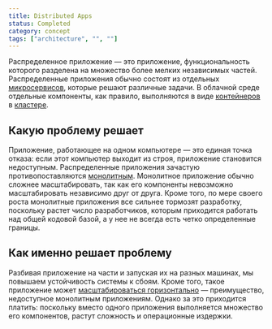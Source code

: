 ```yaml
---
title: Distributed Apps
status: Completed
category: concept
tags: ["architecture", "", ""]
---
```


Распределенное приложение — это приложение, функциональность которого разделена на множество более мелких независимых частей. 
Распределенные приложения обычно состоят из отдельных [микросервисов](/microservices-architecture/), которые решают различные задачи. 
В облачной среде отдельные компоненты, как правило, выполняются в виде [контейнеров](/ru/container/) в [кластере](/ru/cluster/).

## Какую проблему решает 

Приложение, работающее на одном компьютере — это единая точка отказа: если этот компьютер выходит из строя, приложение становится недоступным.
Распределенные приложения зачастую противопоставляются [монолитным](/monolithic-apps/).
Монолитное приложение обычно сложнее масштабировать, так как его компоненты невозможно масштабировать независимо друг от друга.
Кроме того, по мере своего роста монолитные приложения все сильнее тормозят разработку, поскольку растет число разработчиков, которым приходится работать над общей кодовой базой, а у нее не всегда есть четко определенные границы.

## Как именно решает проблему

Разбивая приложение на части и запуская их на разных машинах, мы повышаем устойчивость системы к сбоям. 
Кроме того, такое приложение может [масштабироваться горизонтально](/horizontal-scaling/) — преимущество, недоступное монолитным приложениям. 
Однако за это приходится платить: поскольку вместо одного приложения выполняется множество его компонентов, растут сложность и операционные издержки.
